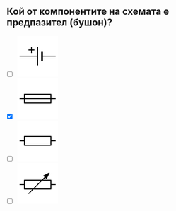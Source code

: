 ## Кой от компонентите на схемата е предпазител (бушон)?

<!-- Верният отговор е отбелязан с [X] -->

- [ ] ![A](../../../assets/battery.svg)
- [X] ![B](../../../assets/fuse.svg)
- [ ] ![C](../../../assets/resistor.svg)
- [ ] ![D](../../../assets/var-resistor.svg)
